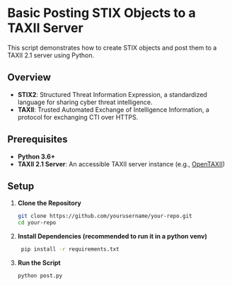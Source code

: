 # Basic Posting STIX Objects to a TAXII Server

This script demonstrates how to create STIX objects and post them to a TAXII 2.1 server using Python.

## Overview

- **STIX2**: Structured Threat Information Expression, a standardized language for sharing cyber threat intelligence.
- **TAXII**: Trusted Automated Exchange of Intelligence Information, a protocol for exchanging CTI over HTTPS.

## Prerequisites

- **Python 3.6+**
- **TAXII 2.1 Server**: An accessible TAXII server instance (e.g., [OpenTAXII](https://github.com/OpenTAXII/OpenTAXII))

## Setup

1. **Clone the Repository**

   ```bash
   git clone https://github.com/yourusername/your-repo.git
   cd your-repo 
   ```

2. **Install Dependencies (recommended to run it in a python venv)**

   ```bash
    pip install -r requirements.txt
    ```

3. **Run the Script**

   ```bash
   python post.py
   ```
